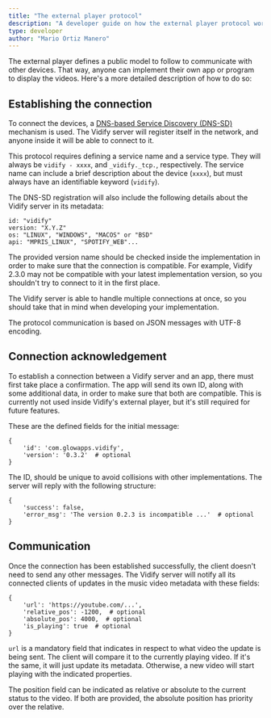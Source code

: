 ```yaml
---
title: "The external player protocol"
description: "A developer guide on how the external player protocol works"
type: developer
author: "Mario Ortiz Manero"
---
```


The external player defines a public model to follow to communicate with other devices. That way, anyone can implement their own app or program to display the videos. Here's a more detailed description of how to do so:

## Establishing the connection
To connect the devices, a [DNS-based Service Discovery (DNS-SD)](https://en.wikipedia.org/wiki/Zero-configuration_networking#DNS-SD) mechanism is used. The Vidify server will register itself in the network, and anyone inside it will be able to connect to it.

This protocol requires defining a service name and a service type. They will always be `vidify - xxxx`, and `_vidify._tcp.`, respectively. The service name can include a brief description about the device (`xxxx`), but must always have an identifiable keyword (`vidify`).

The DNS-SD registration will also include the following details about the Vidify server in its metadata:

```
id: "vidify"
version: "X.Y.Z"
os: "LINUX", "WINDOWS", "MACOS" or "BSD"
api: "MPRIS_LINUX", "SPOTIFY_WEB"...
```

The provided version name should be checked inside the implementation in order to make sure that the connection is compatible. For example, Vidify 2.3.0 may not be compatible with your latest implementation version, so you shouldn't try to connect to it in the first place.

The Vidify server is able to handle multiple connections at once, so you should take that in mind when developing your implementation.

The protocol communication is based on JSON messages with UTF-8 encoding.

## Connection acknowledgement
To establish a connection between a Vidify server and an app, there must first take place a confirmation. The app will send its own ID, along with some additional data, in order to make sure that both are compatible. This is currently not used inside Vidify's external player, but it's still required for future features.

These are the defined fields for the initial message:

```
{
    'id': 'com.glowapps.vidify',
    'version': '0.3.2'  # optional
}
```

The ID, should be unique to avoid collisions with other implementations. The server will reply with the following structure:

```
{
    'success': false,
    'error_msg': 'The version 0.2.3 is incompatible ...'  # optional
}
```

## Communication
Once the connection has been established successfully, the client doesn't need to send any other messages. The Vidify server will notify all its connected clients of updates in the music video metadata with these fields:

```
{
    'url': 'https://youtube.com/...',
    'relative_pos': -1200,  # optional
    'absolute_pos': 4000,  # optional
    'is_playing': true  # optional
}
```

`url` is a mandatory field that indicates in respect to what video the update is being sent. The client will compare it to the currently playing video. If it's the same, it will just update its metadata. Otherwise, a new video will start playing with the indicated properties.

The position field can be indicated as relative or absolute to the current status to the video. If both are provided, the absolute position has priority over the relative.
